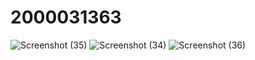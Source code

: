 # 2000031363
![Screenshot (35)](https://user-images.githubusercontent.com/73289686/235308779-a4edb5fe-393a-4104-8fc6-1d4d83fa5885.png)
![Screenshot (34)](https://user-images.githubusercontent.com/73289686/235308784-0af7e9ba-67c5-4e6f-ae7e-f9c98f96c425.png)
![Screenshot (36)](https://user-images.githubusercontent.com/73289686/235309349-0c384fcf-1167-4fd3-83e3-49b35e8c3e2f.png)
